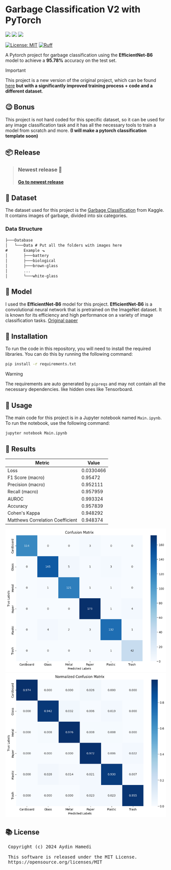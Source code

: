 # Garbage Classification V2 with PyTorch

<img src="https://img.shields.io/badge/Python-FFD43B?style=for-the-badge&logo=python&logoColor=blue"/> <img src="https://img.shields.io/badge/Jupyter-F37626.svg?&style=for-the-badge&logo=Jupyter&logoColor=white"/>  <img src="https://img.shields.io/badge/PyTorch-EE4C2C?style=for-the-badge&logo=pytorch&logoColor=white"/> 

[![License: MIT](https://img.shields.io/badge/License-MIT-yellow.svg)](https://opensource.org/licenses/MIT)
[![Ruff](https://img.shields.io/endpoint?url=https://raw.githubusercontent.com/astral-sh/ruff/main/assets/badge/v2.json)](https://github.com/astral-sh/ruff)

A Pytorch project for garbage classification using the **EfficientNet-B6** model to achieve a **95.78%** accuracy on the test set.

> [!IMPORTANT]
> This project is a new version of the original project, which can be found [here](https://github.com/Aydinhamedi/Pytorch-Garbage-Classification) **but with a significantly improved training process + code and a different dataset**.

## 😉 Bonus
This project is not hard coded for this specific dataset, so it can be used for any image classification task and it has all the necessary tools to train a model from scratch and more. **(I will make a pytorch classification template soon)**

## 📦 Release
> ### Newest release 📃
> #### [Go to newest release](https://github.com/Aydinhamedi/Pytorch-Garbage-Classification-V2/releases/latest)

## 📂 Dataset

The dataset used for this project is the [Garbage Classification](https://www.kaggle.com/datasets/asdasdasasdas/garbage-classification) from Kaggle. It contains images of garbage, divided into six categories.
### Data Structure
~~~
├───Database
│   └───Data # Put all the folders with images here
#       Example ⬎
│       ├───battery
│       ├───biological
│       ├───brown-glass
│       ...
│       └───white-glass
~~~

## 🧪 Model

I used the **EfficientNet-B6** model for this project. **EfficientNet-B6** is a convolutional neural network that is pretrained on the ImageNet dataset. It is known for its efficiency and high performance on a variety of image classification tasks. [Original paper](https://arxiv.org/abs/1905.11946)

## 🔰 Installation

To run the code in this repository, you will need to install the required libraries. You can do this by running the following command:

```bash
pip install -r requirements.txt
```

> [!WARNING]
> The requirements are auto generated by `pipreqs` and may not contain all the necessary dependencies. like hidden ones like Tensorboard.

## 🚀 Usage

The main code for this project is in a Jupyter notebook named `Main.ipynb`. To run the notebook, use the following command:

```bash
jupyter notebook Main.ipynb
```

## 📃 Results

| Metric                           |     Value |
|----------------------------------|-----------|
| Loss                             | 0.0330466 |
| F1 Score (macro)                 | 0.95472   |
| Precision (macro)                | 0.952111  |
| Recall (macro)                   | 0.957959  |
| AUROC                            | 0.993324  |
| Accuracy                         | 0.957839  |
| Cohen's Kappa                    | 0.948292  |
| Matthews Correlation Coefficient | 0.948374  |

![alt text](<doc/Best results/cfm.png>)
![alt text](<doc/Best results/norm_cfm.png>)


## 📚 License
<pre>
 Copyright (c) 2024 Aydin Hamedi
 
 This software is released under the MIT License.
 https://opensource.org/licenses/MIT
</pre>